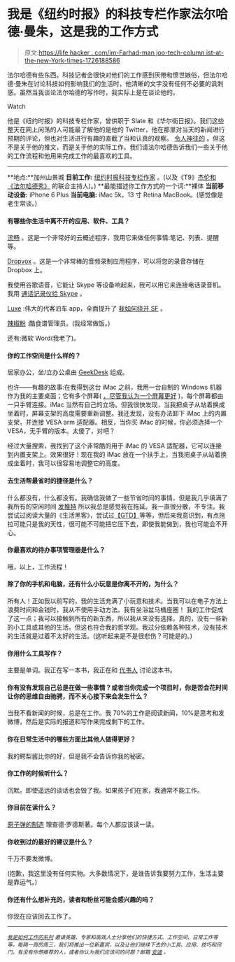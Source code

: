 # 我是《纽约时报》的科技专栏作家法尔哈德·曼朱，这是我的工作方式

> 原文:[https://life hacker . com/im-Farhad-man joo-tech-column ist-at-the-new-York-times-1726188586](https://lifehacker.com/im-farhad-manjoo-tech-columnist-at-the-new-york-times-1726188586)

法尔哈德有些东西。科技记者会很快对他们的工作感到厌倦和愤世嫉俗，但法尔哈德·曼朱在讨论科技如何影响我们的生活时，他清晰的文字没有任何不必要的讽刺感。虽然当我谈论法尔哈德的写作时，我实际上是在谈论他的。

Watch

他是《纽约时报》的科技专栏作家，曾供职于 Slate 和《华尔街日报》。我们这些整天在网上闲荡的人可能最了解他的是他的 Twitter，他在那里对当天的新闻进行预期的评论，但也对生活进行有趣的直截了当和认真的观察。 [令人神往的](http://www.theawl.com/2014/05/the-man-behind-techs-most-captivating-tweets) 。但这不是关于他的推文，而是关于他的实际工作。我们请法尔哈德告诉我们一些关于他的工作流程和他用来完成工作的最喜欢的工具。

* * *

**地点:**加州山景城
**目前工作:** [纽约时报科技专栏作家](http://topics.nytimes.com/top/reference/timestopics/people/m/farhad_manjoo/index.html) 。(以及《T9》[杰伦和《法尔哈德秀》](https://soundcloud.com/jay-yarow) 的联合主持人)。)
**最能描述你工作方式的一个词:**裸体
**当前移动设备:** iPhone 6 Plus
**当前电脑:** iMac 5k，13 寸 Retina MacBook。(感觉像是老生常谈。)

#### 有哪些你生活中离不开的应用、软件、工具？

[流畅](https://workflowy.com/) 。这是一个非常好的云概述程序，我用它来做任何事情:笔记、列表、提醒等。

[Dropvox](http://www.irradiatedsoftware.com/dropvox/) 。这是一个非常棒的音频录制应用程序，可以将您的录音存储在 Dropbox 上。

我使用谷歌语音，它能让 Skype 等设备响起来，我可以用它来连接电话录音机。我用 [通话记录仪给 Skype](http://www.ecamm.com/mac/callrecorder/) 。

[Luxe](http://www.luxevalet.com/) :伟大的代客泊车 app，全面提升了 [我如何绕开 SF](http://bits.blogs.nytimes.com/2014/11/17/valet-parking-apps-eliminate-the-headache-of-finding-a-spot/) 。

[辣椒粉](http://paprikaapp.com/) :酷食谱管理员。(我经常做饭。)

还有:微软 Word(我老了)。

#### 你的工作空间是什么样的？

居家办公，坐/立办公桌由 [GeekDesk](http://www.geekdesk.com/) 组成。

也许——有趣的故事:在我得到这台 iMac 之前，我用一台自制的 Windows 机器作为我的主要桌面；它有多个屏幕( [，尽管我认为一个屏幕更好](http://www.nytimes.com/2014/03/20/technology/personaltech/surviving-and-thriving-in-a-one-monitor-world.html) )，每个屏幕都由一只手臂连接。iMac 当然有自己的立场。但我很快发现，当我把桌子从站着换成坐着时，屏幕支架的高度需要重新调整。我还发现，没有办法卸下 iMac 上的内置支架，并连接 VESA arm 适配器。相反，当你买 iMac 的时候，你必须选择一个 VESA，无手臂的版本。太傻了，对吧？

经过大量搜索，我找到了这个非常酷的用于 iMac 的 VESA 适配器，它可以连接到内置支架上。效果很好！现在我的 iMac 放在一个扶手上，当我把桌子从站着换成坐着时，我可以很容易地调整它的高度。

#### 去生活帮最省时的捷径是什么？

什么都没有，什么都没有。我确信我做了一些节省时间的事情，但是我几乎填满了我所有的空闲时间 [发推特](https://twitter.com/fmanjoo) 所以我总是感觉我在拖延。我一直很分散，不专注。我尝试过阅读大量的《生活黑客》，尝试过[【GTD】](http://lifehacker.com/productivity-101-a-primer-to-the-getting-things-done-1551880955#_ga=1.82185046.1720946729.1390842781)等等，但后来我意识到，有点拖拉可能只是我的天性，很可能不可能把它压下去，即使我能做到，我也可能会不开心。

#### 你最喜欢的待办事项管理器是什么？

哦，以上，工作流程！

#### 除了你的手机和电脑，还有什么小玩意是你离不开的，为什么？

所有人！正如我以前写的，我的生活充满了小玩意和技术。当我可以在电子方法上浪费时间和金钱时，我从不使用手动方法。我有坐浴盆马桶座圈！ 我的工作促成了这一点；我可以接触到所有的新东西，所以我从来没有选择，真的，没有一些新的小工具或其他的生活。但这也符合我的哲学观。我过分依赖各种技术，没有技术的生活就是过着不太好的生活。(这听起来是不是很悲伤？可能是的。)

#### 你用什么工具写作？

主要是单词。我正在写一本书，我正在和 [代书人](https://www.literatureandlatte.com/scrivener.php) 讨论这本书。

#### 你有没有发现自己总是在做一些事情？或者当你完成一个项目时，你是否会花时间让你的思维自由驰骋，而不关心接下来会发生什么？

当我不看新闻的时候，总是在工作。我 70%的工作是阅读新闻，10%是思考和发微博，然后是实际的报道和写作来完成剩下的工作。

#### 你在日常生活中的哪些方面比其他人做得更好？

我的鳄梨酱比你的好，但是我不会告诉你我的秘密。

#### 你工作的时候听什么？

沉默。即使遥远的谈话也会毁了我。如果孩子们在家，我通常不能工作。

#### 你目前在读什么？

[原子弹的制造](https://www.amazon.com/dp/1451677618?asc_campaign=InlineText&asc_refurl=https://lifehacker.com/im-farhad-manjoo-tech-columnist-at-the-new-york-times-1726188586&asc_source=&linkCode=ogi&psc=1&smid=ATVPDKIKX0DER&tag=kinjalifehackerlink-20&th=1) 理查德·罗德斯著。每个人都应该读一读。

#### 你收到过的最好的建议是什么？

千万不要发微博。

(抱歉，我这里没有任何实物。大多数情况下，是谁告诉我要努力工作，生活主要是靠运气。)

#### 你还有什么想补充的，读者和粉丝可能会感兴趣的吗？

你现在应该回去工作了。

* * *

<small></small>*[<small>*我是如何工作的系列*</small>](http://lifehacker.com/how-i-work/#_ga=1.9298677.1720946729.1390842781) <small>*邀请英雄、专家和高效人士分享他们的快捷方式、工作空间、日常工作等等。每隔一周的周三，我们将推出一位新嘉宾，以及让他们继续下去的小工具、应用、技巧和窍门。有没有你想推荐的人，或者你认为我们应该问的问题？邮箱*</small> [<small>*安迪*</small>](mailto:andy@lifehacker.com) <small>*。*</small>*